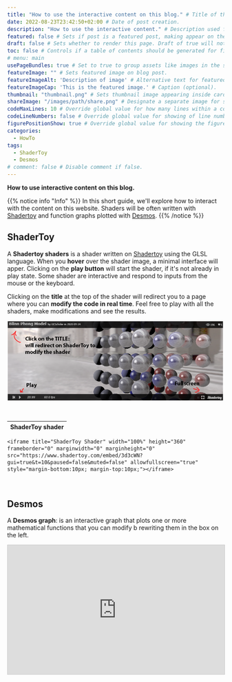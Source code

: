 ```yaml
---
title: "How to use the interactive content on this blog." # Title of the blog post.
date: 2022-08-23T23:42:50+02:00 # Date of post creation.
description: "How to use the interactive content." # Description used for search engine.
featured: false # Sets if post is a featured post, making appear on the home page side bar.
draft: false # Sets whether to render this page. Draft of true will not be rendered.
toc: false # Controls if a table of contents should be generated for first-level links automatically.
# menu: main
usePageBundles: true # Set to true to group assets like images in the same folder as this post.
featureImage: "" # Sets featured image on blog post.
featureImageAlt: 'Description of image' # Alternative text for featured image.
featureImageCap: 'This is the featured image.' # Caption (optional).
thumbnail: "thumbnail.png" # Sets thumbnail image appearing inside card on homepage.
shareImage: "/images/path/share.png" # Designate a separate image for social media sharing.
codeMaxLines: 10 # Override global value for how many lines within a code block before auto-collapsing.
codeLineNumbers: false # Override global value for showing of line numbers within code block.
figurePositionShow: true # Override global value for showing the figure label.
categories:
  - HowTo
tags:
  - ShaderToy
  - Desmos
# comment: false # Disable comment if false.
---
```


**How to use interactive content on this blog.**

{{% notice info "Info" %}}
In this short guide, we'll explore how to interact with the content on this website. Shaders will be often written with [Shadertoy](https://shadertoy.com/ "ShaderToy") and function graphs plotted with [Desmos](https://desmos.com/ "Desmos").
{{% /notice %}}

## ShaderToy

A **Shadertoy shaders** is a shader written on [Shadertoy](https://shadertoy.com/) using the GLSL language.
When you **hover** over the shader image, a minimal interface will apper. Clicking on the **play button** will start the shader, if it's not already in play state. 
Some shader are interactive and respond to inputs from the mouse or the keyboard.

Clicking on the **title** at the top of the shader will redirect you to a page 
where you can **modify the code in real time**. Feel free to play with all the shaders, make modifications and see the results.

![Example of the ShaderToy interface](howto-shadertoy.png)

<br />

ShaderToy shader |
--------|
	<iframe title="ShaderToy Shader" width="100%" height="360" frameborder="0" marginwidth="0" marginheight="0" src="https://www.shadertoy.com/embed/3d3cWN?gui=true&t=10&paused=false&muted=false" allowfullscreen="true" style="margin-bottom:10px; margin-top:10px;"></iframe>
	
<br />

## Desmos

A **Desmos graph**: is an interactive graph that plots one or more mathematical functions that you can modify b rewriting them in the box on the left.

<p><iframe src="https://www.desmos.com/calculator/qblbmqu0ln" width="100%" height="300" style="border: 1px solid #ccc" frameborder=0></iframe><p/>